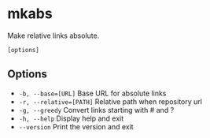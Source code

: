 # mkabs

Make relative links absolute.

```synopsis
[options]
```

## Options

* `-b, --base=[URL]` Base URL for absolute links
* `-r, --relative=[PATH]` Relative path when repository url
* `-g, --greedy` Convert links starting with # and ?
* `-h, --help` Display help and exit
* `--version` Print the version and exit

